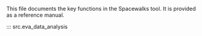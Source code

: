 This file documents the key functions in the Spacewalks tool.
It is provided as a reference manual.

::: src.eva_data_analysis